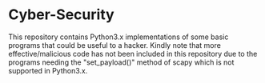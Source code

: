 # Cyber-Security

This repository contains Python3.x implementations of some basic programs that could be useful to a hacker. Kindly note that more effective/malicious code has not been 
included in this repository due to the programs needing the "set_payload()" method of scapy which is not supported in Python3.x.
